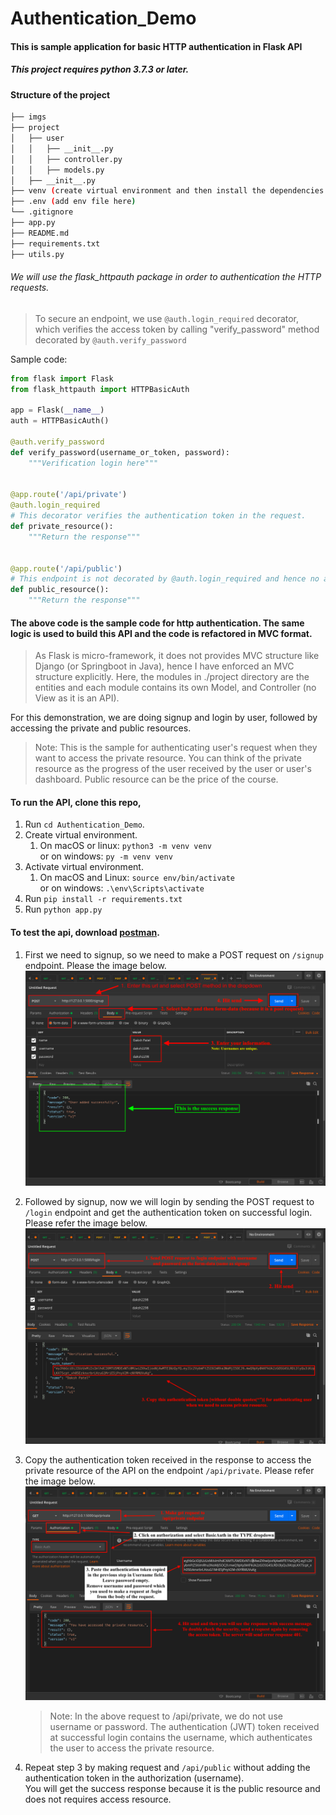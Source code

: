 # Authentication_Demo
#### This is sample application for basic HTTP authentication in Flask API

##### This project requires python 3.7.3 or later.

#### Structure of the project
```bash
├── imgs
├── project
│   ├── user
│   │   ├── __init__.py
│   │   ├── controller.py
│   │   ├── models.py
│   ├── __init__.py
├── venv (create virtual environment and then install the dependencies from requirements.txt
├── .env (add env file here)  
└── .gitignore
├── app.py
├── README.md
├── requirements.txt
├── utils.py
```

###### We will use the flask_httpauth package in order to authentication the HTTP requests.

> To secure an endpoint, we use `@auth.login_required` decorator, which verifies the access token by calling "verify_password" method decorated by `@auth.verify_password`

Sample code:
```python
from flask import Flask
from flask_httpauth import HTTPBasicAuth

app = Flask(__name__)
auth = HTTPBasicAuth()

@auth.verify_password
def verify_password(username_or_token, password):
    """Verification login here"""


@app.route('/api/private')
@auth.login_required  
# This decorator verifies the authentication token in the request.
def private_resource():
    """Return the response"""


@app.route('/api/public')  
# This endpoint is not decorated by @auth.login_required and hence no authentication will be performed.
def public_resource():
    """Return the response"""
```

#### The above code is the sample code for http authentication. The same logic is used to build this API and the code is refactored in MVC format.



> As Flask is micro-framework, it does not provides MVC structure like Django (or Springboot in Java), hence I have enforced an MVC structure explicitly. Here, the modules in ./project directory are the entities and each module contains its own Model, and Controller (no View as it is an API).

For this demonstration, we are doing signup and login by user, followed by accessing the private and public resources.
> Note: This is the sample for authenticating user's request when they want to
> access the private resource. You can think of the private resource as the progress of the user 
> received by the user or user's dashboard. Public resource can be the price of the course.  

#### To run the API, clone this repo, 
1. Run `cd Authentication_Demo`.
2. Create virtual environment.
    1. On macOS or linux:
       `python3 -m venv venv` <br>
       or on windows:
       `py -m venv venv`
3. Activate virtual environment.
    1. On macOS and Linux: `source env/bin/activate` <br>
        or on windows:
        `.\env\Scripts\activate`
4. Run `pip install -r requirements.txt`
5. Run `python app.py`

#### To test the api, download [postman](https://www.postman.com/downloads/).

1. First we need to signup, so we need to make a POST request on `/signup` endpoint. Please the image below.
![Signup Image](./imgs/signup.png)
2. Followed by signup, now we will login by sending the POST request to `/login` endpoint and get the authentication token on successful login. Please refer the image below.
![Login Image](./imgs/login.png)
3. Copy the authentication token received in the response to access the private resource of the API on the endpoint `/api/private`. Please refer the image below.
    ![Authentication Image](./imgs/authentication.png)
    
    > Note: In the above request to /api/private, we do not use username or password. 
    > The authentication (JWT) token received at successful login contains the username, 
    > which authenticates the user to access the private resource.   
4. Repeat step 3 by making request and `/api/public` without adding the authentication token in the authorization (username). <br>
You will get the success response because it is the public resource and does not requires access resource.

